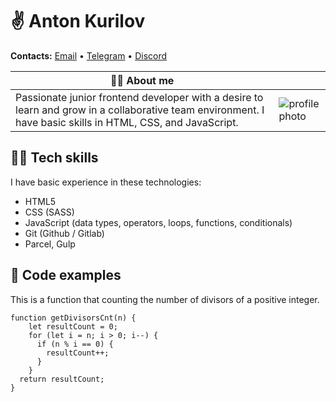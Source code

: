 # ✌️ Anton Kurilov

**Contacts:** [Email](mailto:me@kurilov.site) • [Telegram](https://anton0kurilov.t.me) • [Discord](https://discord.com/users/937273259777474620)

| 🙍‍♂️ About me                                                                                                                                                 |                                                            |
| ----------------------------------------------------------------------------------------------------------------------------------------------------------- | ---------------------------------------------------------- |
| Passionate junior frontend developer with a desire to learn and grow in a collaborative team environment. I have basic skills in HTML, CSS, and JavaScript. | ![profile photo](https://kurilov.site/photo.fd955ad2.jpeg) |

## 👨‍💻 Tech skills

I have basic experience in these technologies:

-   HTML5
-   CSS (SASS)
-   JavaScript (data types, operators, loops, functions, conditionals)
-   Git (Github / Gitlab)
-   Parcel, Gulp

## 💾 Code examples

This is a function that counting the number of divisors of a positive integer.

```
function getDivisorsCnt(n) {
    let resultCount = 0;
    for (let i = n; i > 0; i--) {
      if (n % i == 0) {
        resultCount++;
      }
    }
  return resultCount;
}
```
